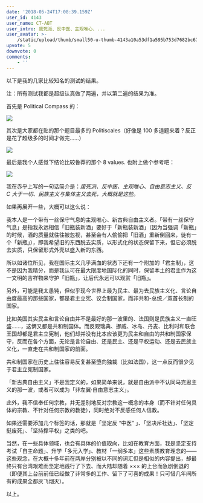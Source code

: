 ```yaml
---
date: '2018-05-24T17:08:39.159Z'
user_id: 4143
user_name: CT-ABT
user_intro: 废死派、反中医、主观唯心、...
user_avatar: >-
    /static/upload/thumb/small50-u-thumb-4143a10a53df1a595b753d7682bc6707b3b97fe9a098.png
upvote: 5
downvote: 0
comments:
    - ''
---
```


以下是我的几家比较知名的测试的结果。

注：所有测试我都是超级认真做了两遍，并以第二遍的结果为准。

首先是 Political Compass 的：

![](https://web.archive.org:443/web/20180529145311im_/https://pincimg.com/posts/84620/c33ea5fed98b5902421bd66fb4c944d7.jpg)  

其次是大家都在贴的那个题目最多的 Politiscales（好像是 100 多道题来着？反正是花了超级多的时间才做完……）

![](https://web.archive.org:443/web/20180529145311im_/https://pincimg.com/posts/84620/60ad300d4b9814d156c00d2eb538955e.jpg)  

最后是我个人感觉下结论比较鲁莽的那个 8 values. 也附上做个参考吧：

![](https://web.archive.org:443/web/20180529145311im_/https://pincimg.com/posts/84620/04bd9da61eb1dde1bec1f52be36467ba.jpg)  

我在赤乎上写的一句话简介是：*废死派、反中医、主观唯心、自由意志主义、反 C 大于一切、民族主义与集体主义去死，大概就是这些。*

如果再展开一些，大概可以这么说：

我本人是一个带有一丝保守气息的主观唯心、新古典自由主义者。「带有一丝保守气息」是指我永远相信「旧瓶装新酒」要好于「新瓶装新酒」（因为当强调「新瓶」的时候，酒的质量就往往被忽视，甚至会有人偷偷把「旧酒」重新倒回来，徒有一个「新瓶」），即我希望旧的东西脱去实质，以形式化的状态保留下来，但它必须脱去实质，只保留形式外壳以盛入新的东西。

所以如诸位所见，我在国际主义几乎满血的状态下还有一个附加的「君主制」，这不是因为我精分，而是我认可在最大限度地国际化的同时，保留本土的君主作为这一文明的吉祥物来守护「旧瓶」，让后代永远可以观赏「旧瓶」。

另外，可能是我太愚钝，但似乎现今世界上最为民主、最为去民族主义化、言论自由度最高的那些国家，都是君主立宪、议会制国家，而非共和-总统／双首长制的国家。

比如美国其实民主和言论自由并不是最好的那一波里的、法国则是民族主义一直旺盛……，这俩又都是共和制国体。而反观瑞典、挪威、冰岛、丹麦、比利时和联合王国却都是君主立宪制，他们却并没有比本应该更为民主和自由的共和制国家保守，反而在各个方面，无论是言论自由、还是民主、还是平权运动、还是去民族主义化，一直走在共和制国家的前面。

共和制国家在历史上往往容易反复甚至堕向独裁（比如法国），这一点反而很少见于君主立宪制国家。  

「新古典自由主义」不是我定义的，如果简单来说，就是自由派中不认同马克思主义的那一波，或者可以成为「非左翼·自由意志主义」。

此外，我不信奉任何宗教，并无差别地反对宗教这一概念的本身（而不针对任何具体的宗教、不针对任何宗教的教徒），同时绝对不反感任何人信教。

如果还需要添加几个标签的话，那就是「坚定反 “中医” 」、「坚决斥社达」、「坚定挺废死」、「坚持撑平权」之类的吧。

当然，在一些具体领域，也会有具体的价值取向，比如在教育方面，我是坚定支持考试「自主命题」、升学「多元入学」、教材「一纲多本」这些素质教育理念的——这些观念，在大概十多年前在两岸分别被以不同的词汇但是相似的内容提出，却最终只有台湾艰难而坚定地践行了下去、而大陆却随着 ××× 的上台而急剧倒退的（即便其上台前前任已经做了非常多的工作、留下了可喜的成果！只可惜几年间所有的成果全都灰飞烟灭）。

以上。
